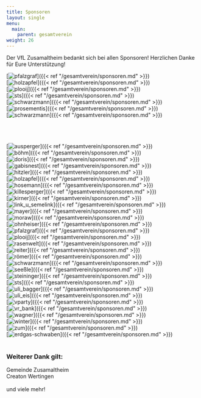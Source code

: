 ```yaml
---
title: Sponsoren
layout: single
menu:
  main:
    parent: gesamtverein
weight: 26
---
```


Der VfL Zusamaltheim bedankt sich bei allen Sponsoren! Herzlichen Danke für Eure Unterstützung!

[![pfalzgraf](/images/Sponsoren/pfalzgraf_3.jpg)]({{< ref "/gesamtverein/sponsoren.md" >}})<br>
[![holzapfel](/images/Sponsoren/holzapfel_3.jpg)]({{< ref "/gesamtverein/sponsoren.md" >}})<br>
[![plooij](/images/Sponsoren/Plooij_3.jpg)]({{< ref "/gesamtverein/sponsoren.md" >}})<br>
[![sts](/images/Sponsoren/sts_3.jpg)]({{< ref "/gesamtverein/sponsoren.md" >}})<br>
[![schwarzmann](/images/Sponsoren/Schwarzmann_3.jpg)]({{< ref "/gesamtverein/sponsoren.md" >}})<br>
[![prosementis](/images/Sponsoren/prosementis.jpg)]({{< ref "/gesamtverein/sponsoren.md" >}})<br>
[![schwarzmann](/images/Sponsoren/plooij_2.jpg)]({{< ref "/gesamtverein/sponsoren.md" >}})<br>
<br><br><br>

[![ausperger](/images/Sponsoren/Bande_Ausperger.jpeg)]({{< ref "/gesamtverein/sponsoren.md" >}})<br>
[![böhm](/images/Sponsoren/Bande_Böhm.jpeg)]({{< ref "/gesamtverein/sponsoren.md" >}})<br>
[![doris](/images/Sponsoren/Bande_Doris.jpeg)]({{< ref "/gesamtverein/sponsoren.md" >}})<br>
[![gabisnest](/images/Sponsoren/Bande_GabisNest.jpeg)]({{< ref "/gesamtverein/sponsoren.md" >}})<br>
[![hitzler](/images/Sponsoren/Bande_Hitzler.jpeg)]({{< ref "/gesamtverein/sponsoren.md" >}})<br>
[![holzapfel](/images/Sponsoren/Bande_Holzapfel.jpeg)]({{< ref "/gesamtverein/sponsoren.md" >}})<br>
[![hosemann](/images/Sponsoren/Bande_Hosemann.jpeg)]({{< ref "/gesamtverein/sponsoren.md" >}})<br>
[![killesperger](/images/Sponsoren/Bande_Killesperger.jpeg)]({{< ref "/gesamtverein/sponsoren.md" >}})<br>
[![kirner](/images/Sponsoren/Bande_Kirner.jpeg)]({{< ref "/gesamtverein/sponsoren.md" >}})<br>
[![link_u_semelink](/images/Sponsoren/Bande_Link_u_Semelink.jpeg)]({{< ref "/gesamtverein/sponsoren.md" >}})<br>
[![mayer](/images/Sponsoren/Bande_Mayer.jpeg)]({{< ref "/gesamtverein/sponsoren.md" >}})<br>
[![moraw](/images/Sponsoren/Bande_HMoraw.jpeg)]({{< ref "/gesamtverein/sponsoren.md" >}})<br>
[![ohnheiser](/images/Sponsoren/Bande_Ohnheiser.jpeg)]({{< ref "/gesamtverein/sponsoren.md" >}})<br>
[![pfalzgraf](/images/Sponsoren/Bande_Pfalzgraf.jpeg)]({{< ref "/gesamtverein/sponsoren.md" >}})<br>
[![plooij](/images/Sponsoren/Bande_Plooij.jpeg)]({{< ref "/gesamtverein/sponsoren.md" >}})<br>
[![rasenwelt](/images/Sponsoren/Bande_Rasenwelt.jpeg)]({{< ref "/gesamtverein/sponsoren.md" >}})<br>
[![reiter](/images/Sponsoren/Bande_Reiter.jpeg)]({{< ref "/gesamtverein/sponsoren.md" >}})<br>
[![römer](/images/Sponsoren/Bande_Römer.jpeg)]({{< ref "/gesamtverein/sponsoren.md" >}})<br>
[![schwarzmann](/images/Sponsoren/Bande_Schwarzmann.jpeg)]({{< ref "/gesamtverein/sponsoren.md" >}})<br>
[![seeßle](/images/Sponsoren/Bande_Seele.jpeg)]({{< ref "/gesamtverein/sponsoren.md" >}})<br>
[![steininger](/images/Sponsoren/Bande_Steininger.jpeg)]({{< ref "/gesamtverein/sponsoren.md" >}})<br>
[![sts](/images/Sponsoren/Bande_STS.jpeg)]({{< ref "/gesamtverein/sponsoren.md" >}})<br>
[![uli_bagger](/images/Sponsoren/Bande_Uli_Bagger.jpeg)]({{< ref "/gesamtverein/sponsoren.md" >}})<br>
[![uli_eis](/images/Sponsoren/Bande_Uli_Eis.jpeg)]({{< ref "/gesamtverein/sponsoren.md" >}})<br>
[![vparty](/images/Sponsoren/Bande_VParty.jpeg)]({{< ref "/gesamtverein/sponsoren.md" >}})<br>
[![vr_bank](/images/Sponsoren/Bande_VR_Bank.jpeg)]({{< ref "/gesamtverein/sponsoren.md" >}})<br>
[![wagner](/images/Sponsoren/Bande_Wagner.jpeg)]({{< ref "/gesamtverein/sponsoren.md" >}})<br>
[![winter](/images/Sponsoren/Bande_Winter.jpeg)]({{< ref "/gesamtverein/sponsoren.md" >}})<br>
[![zum](/images/Sponsoren/Bande_ZUM.jpeg)]({{< ref "/gesamtverein/sponsoren.md" >}})<br>
[![erdgas-schwaben](/images/Sponsoren/erdgas_schwaben.jpg)]({{< ref "/gesamtverein/sponsoren.md" >}})<br>
<br>
### Weiterer Dank gilt:<br>
Gemeinde Zusamaltheim<br>
Creaton Wertingen<br>
<br>
und viele mehr!